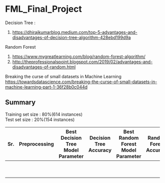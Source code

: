 # FML_Final_Project

Decision Tree :
   1. https://dhirajkumarblog.medium.com/top-5-advantages-and-disadvantages-of-decision-tree-algorithm-428ebd199d9a

Random Forest
  1. https://www.mygreatlearning.com/blog/random-forest-algorithm/
  2. http://theprofessionalspoint.blogspot.com/2019/02/advantages-and-disadvantages-of-random.html

Breaking the curse of small datasets in Machine Learning
https://towardsdatascience.com/breaking-the-curse-of-small-datasets-in-machine-learning-part-1-36f28b0c044d

## Summary

Training set size : 80%(614 instances) \
Test set size : 20%(154 instances) 

| Sr. | Preprocessing | Best Decision Tree Model Parameter | Decision Tree Accuracy | Best Random Forest Model Parameter | Random Forest Accuracy |
| ------------ | ------------ | ------------ | ------------ | ------------ | ------------ |
|   |   |   |   |   |   |
|   |   |   |   |   |   |
|   |   |   |   |   |   |
|   |   |   |   |   |   |
|   |   |   |   |   |   |
|   |   |   |   |   |   |
|   |   |   |   |   |   |
|   |   |   |   |   |   |
|   |   |   |   |   |   |
